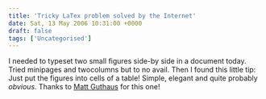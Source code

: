 ```yaml
---
title: 'Tricky LaTex problem solved by the Internet'
date: Sat, 13 May 2006 10:31:00 +0000
draft: false
tags: ['Uncategorised']
---
```


I needed to typeset two small figures side-by side in a document today. Tried minipages and twocolumns but to no avail. Then I found this little tip: Just put the figures into cells of a table! Simple, elegant and quite probably _obvious_. Thanks to [Matt Guthaus](http://gutasu.com/) for this one!